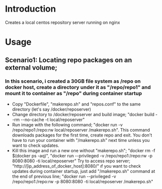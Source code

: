 # Introduction

Creates a local centos repository server running on nginx

# Usage

## Scenario1: Locating repo packages on an external volume;
### In this scenario, i created a 30GB file system as /repo on docker host, create a directory under it as "/repo/repo1" and mount it to container as "/repo" during container startup

* Copy "Dockerfile", "makerepo.sh" and "repos.conf" to the same directory (let's say /docker/reposerver)
* Change directory to /docker/reposerver and build image; "docker build --rm --no-cache -t local/reposerver"
* Run image with the following command; "docker run -v /repo/repo1:/repo:rw local/reposerver /makerepo.sh". This command downloads packages for the first time, create repo and exit. You don't have to run your container with "/makerepo.sh" next time unless you want to check updates.
* Kill this image and run a new one without "makerepo.sh"; "docker rm -f $(docker ps -aq)", "docker run --privileged   -v /repo/repo1:/repo:rw -p 8080:8080 -ti   local/reposerver"
Try to access repo server; "http://[ip_address_of_docker_host]:8080/"
ıf you want to check updates during container startup, just add "/makerepo.sh" command at the end of previous line; "docker run --privileged   -v /repo/repo1:/repo:rw -p 8080:8080 -ti   local/reposerver /makerepo.sh"

